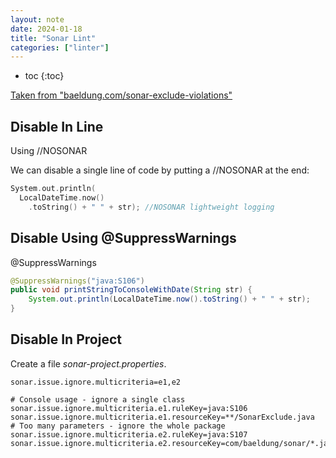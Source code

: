 ```yaml
---
layout: note
date: 2024-01-18
title: "Sonar Lint"
categories: ["linter"]
---
```


- toc
{:toc}

[Taken from "baeldung.com/sonar-exclude-violations"](https://www.baeldung.com/sonar-exclude-violations)

## Disable In Line

Using //NOSONAR

We can disable a single line of code by putting a //NOSONAR at the end:

```c
System.out.println(
  LocalDateTime.now()
    .toString() + " " + str); //NOSONAR lightweight logging
```

## Disable Using @SuppressWarnings

@SuppressWarnings

```java
@SuppressWarnings("java:S106")
public void printStringToConsoleWithDate(String str) {
    System.out.println(LocalDateTime.now().toString() + " " + str);
}
```

## Disable In Project

Create a file *sonar-project.properties*.

```shell
sonar.issue.ignore.multicriteria=e1,e2

# Console usage - ignore a single class
sonar.issue.ignore.multicriteria.e1.ruleKey=java:S106
sonar.issue.ignore.multicriteria.e1.resourceKey=**/SonarExclude.java
# Too many parameters - ignore the whole package
sonar.issue.ignore.multicriteria.e2.ruleKey=java:S107
sonar.issue.ignore.multicriteria.e2.resourceKey=com/baeldung/sonar/*.java
```
